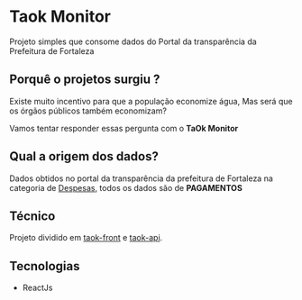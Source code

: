 # Taok Monitor
Projeto simples que consome dados do Portal da transparência da Prefeitura de Fortaleza 

## Porquê o projetos surgiu ?
Existe muito incentivo para que a população economize água,
Mas será que os órgãos públicos também economizam? 

Vamos tentar responder essas pergunta com o **TaOk Monitor**

## Qual a origem dos dados?
Dados obtidos no portal da transparência da prefeitura de Fortaleza na categoria de [Despesas](https://transparencia.fortaleza.ce.gov.br/index.php/despesa/index), todos os dados são de **PAGAMENTOS** 

## Técnico
Projeto dividido em [taok-front](https://github.com/taok-monitor/) e [taok-api](https://github.com/taok-monitor/taok-backend).

## Tecnologias
- ReactJs
